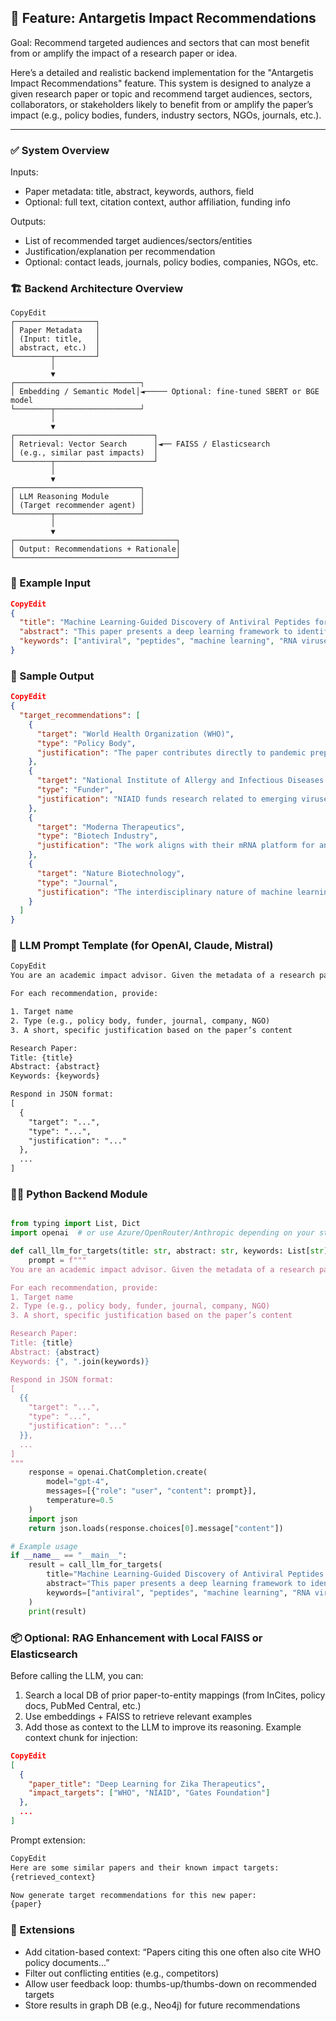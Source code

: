 
## 🧠 Feature: Antargetis Impact Recommendations

Goal: Recommend targeted audiences and sectors that can most benefit from or amplify the impact of a research paper or idea.


Here’s a detailed and realistic backend implementation for the "Antargetis Impact Recommendations" feature. This system is designed to analyze a given research paper or topic and recommend target audiences, sectors, collaborators, or stakeholders likely to benefit from or amplify the paper’s impact (e.g., policy bodies, funders, industry sectors, NGOs, journals, etc.).


---

### ✅ System Overview

Inputs:
* Paper metadata: title, abstract, keywords, authors, field
* Optional: full text, citation context, author affiliation, funding info
  
Outputs:
* List of recommended target audiences/sectors/entities
* Justification/explanation per recommendation
* Optional: contact leads, journals, policy bodies, companies, NGOs, etc.

### 🏗️ Backend Architecture Overview

```text
CopyEdit
┌──────────────────┐
│ Paper Metadata   │
│ (Input: title,   │
│ abstract, etc.)  │
└────────┬─────────┘
         │
         ▼
┌────────────────────────────┐
│ Embedding / Semantic Model│◄───── Optional: fine-tuned SBERT or BGE model
└────────┬───────────────────┘
         │
         ▼
┌───────────────────────────────┐
│ Retrieval: Vector Search      │◄── FAISS / Elasticsearch
│ (e.g., similar past impacts)  │
└────────┬──────────────────────┘
         │
         ▼
┌────────────────────────────┐
│ LLM Reasoning Module       │
│ (Target recommender agent) │
└────────┬───────────────────┘
         │
         ▼
┌────────────────────────────────────┐
│ Output: Recommendations + Rationale│
└────────────────────────────────────┘
```


### 🧪 Example Input

```json
CopyEdit
{
  "title": "Machine Learning-Guided Discovery of Antiviral Peptides for Emerging RNA Viruses",
  "abstract": "This paper presents a deep learning framework to identify novel antiviral peptides effective against RNA viruses such as SARS-CoV-2 and Zika. The model integrates peptide sequences and molecular binding prediction.",
  "keywords": ["antiviral", "peptides", "machine learning", "RNA viruses", "drug discovery"]
}
```


### 🧾 Sample Output

```json
CopyEdit
{
  "target_recommendations": [
    {
      "target": "World Health Organization (WHO)",
      "type": "Policy Body",
      "justification": "The paper contributes directly to pandemic preparedness and could inform guidelines for antiviral drug development."
    },
    {
      "target": "National Institute of Allergy and Infectious Diseases (NIAID)",
      "type": "Funder",
      "justification": "NIAID funds research related to emerging viruses and therapeutic peptides."
    },
    {
      "target": "Moderna Therapeutics",
      "type": "Biotech Industry",
      "justification": "The work aligns with their mRNA platform for antiviral therapeutics and peptide fusion technologies."
    },
    {
      "target": "Nature Biotechnology",
      "type": "Journal",
      "justification": "The interdisciplinary nature of machine learning and antiviral therapy fits the journal’s scope."
    }
  ]
}
```


### 🤖 LLM Prompt Template (for OpenAI, Claude, Mistral)


```txt
CopyEdit
You are an academic impact advisor. Given the metadata of a research paper, identify and recommend the top 3–5 target entities (e.g., policy bodies, funders, companies, journals, NGOs, or institutions) that are most likely to benefit from or help amplify the paper’s impact.

For each recommendation, provide:

1. Target name
2. Type (e.g., policy body, funder, journal, company, NGO)
3. A short, specific justification based on the paper’s content

Research Paper:
Title: {title}
Abstract: {abstract}
Keywords: {keywords}

Respond in JSON format:
[
  {
    "target": "...",
    "type": "...",
    "justification": "..."
  },
  ...
]
```


### 🧑‍💻 Python Backend Module

```python

from typing import List, Dict
import openai  # or use Azure/OpenRouter/Anthropic depending on your stack

def call_llm_for_targets(title: str, abstract: str, keywords: List[str]) -> List[Dict]:
    prompt = f"""
You are an academic impact advisor. Given the metadata of a research paper, identify and recommend the top 3–5 target entities (e.g., policy bodies, funders, companies, journals, NGOs, or institutions) that are most likely to benefit from or help amplify the paper’s impact.

For each recommendation, provide:
1. Target name
2. Type (e.g., policy body, funder, journal, company, NGO)
3. A short, specific justification based on the paper’s content

Research Paper:
Title: {title}
Abstract: {abstract}
Keywords: {", ".join(keywords)}

Respond in JSON format:
[
  {{
    "target": "...",
    "type": "...",
    "justification": "..."
  }},
  ...
]
"""
    response = openai.ChatCompletion.create(
        model="gpt-4",
        messages=[{"role": "user", "content": prompt}],
        temperature=0.5
    )
    import json
    return json.loads(response.choices[0].message["content"])

# Example usage
if __name__ == "__main__":
    result = call_llm_for_targets(
        title="Machine Learning-Guided Discovery of Antiviral Peptides for Emerging RNA Viruses",
        abstract="This paper presents a deep learning framework to identify novel antiviral peptides...",
        keywords=["antiviral", "peptides", "machine learning", "RNA viruses", "drug discovery"]
    )
    print(result)
```


### 📦 Optional: RAG Enhancement with Local FAISS or Elasticsearch


Before calling the LLM, you can:

1. Search a local DB of prior paper-to-entity mappings (from InCites, policy docs, PubMed Central, etc.)
2. Use embeddings + FAISS to retrieve relevant examples
3. Add those as context to the LLM to improve its reasoning.
Example context chunk for injection:

```json
CopyEdit
[
  {
    "paper_title": "Deep Learning for Zika Therapeutics",
    "impact_targets": ["WHO", "NIAID", "Gates Foundation"]
  },
  ...
]
```


Prompt extension:

```txt
CopyEdit
Here are some similar papers and their known impact targets:
{retrieved_context}

Now generate target recommendations for this new paper:
{paper}
```


### 🧩 Extensions

* Add citation-based context: “Papers citing this one often also cite WHO policy documents...”
* Filter out conflicting entities (e.g., competitors)
* Allow user feedback loop: thumbs-up/thumbs-down on recommended targets
* Store results in graph DB (e.g., Neo4j) for future recommendations
